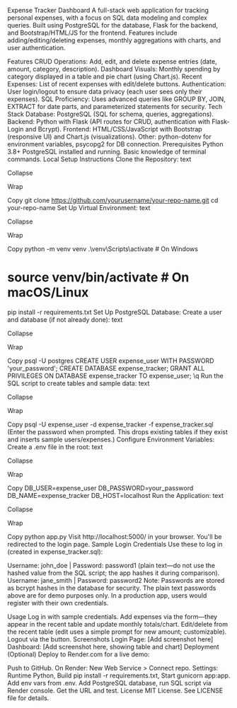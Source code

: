 Expense Tracker Dashboard
A full-stack web application for tracking personal expenses, with a focus on SQL data modeling and complex queries. Built using PostgreSQL for the database, Flask for the backend, and Bootstrap/HTML/JS for the frontend. Features include adding/editing/deleting expenses, monthly aggregations with charts, and user authentication.

Features
CRUD Operations: Add, edit, and delete expense entries (date, amount, category, description).
Dashboard Visuals: Monthly spending by category displayed in a table and pie chart (using Chart.js).
Recent Expenses: List of recent expenses with edit/delete buttons.
Authentication: User login/logout to ensure data privacy (each user sees only their expenses).
SQL Proficiency: Uses advanced queries like GROUP BY, JOIN, EXTRACT for date parts, and parameterized statements for security.
Tech Stack
Database: PostgreSQL (SQL for schema, queries, aggregations).
Backend: Python with Flask (API routes for CRUD, authentication with Flask-Login and Bcrypt).
Frontend: HTML/CSS/JavaScript with Bootstrap (responsive UI) and Chart.js (visualizations).
Other: python-dotenv for environment variables, psycopg2 for DB connection.
Prerequisites
Python 3.8+
PostgreSQL installed and running.
Basic knowledge of terminal commands.
Local Setup Instructions
Clone the Repository:
text

Collapse

Wrap

Copy
git clone https://github.com/yourusername/your-repo-name.git
cd your-repo-name
Set Up Virtual Environment:
text

Collapse

Wrap

Copy
python -m venv venv
.\venv\Scripts\activate  # On Windows
# source venv/bin/activate  # On macOS/Linux
pip install -r requirements.txt
Set Up PostgreSQL Database:
Create a user and database (if not already done):
text

Collapse

Wrap

Copy
psql -U postgres
CREATE USER expense_user WITH PASSWORD 'your_password';
CREATE DATABASE expense_tracker;
GRANT ALL PRIVILEGES ON DATABASE expense_tracker TO expense_user;
\q
Run the SQL script to create tables and sample data:
text

Collapse

Wrap

Copy
psql -U expense_user -d expense_tracker -f expense_tracker.sql
(Enter the password when prompted. This drops existing tables if they exist and inserts sample users/expenses.)
Configure Environment Variables:
Create a .env file in the root:
text

Collapse

Wrap

Copy
DB_USER=expense_user
DB_PASSWORD=your_password
DB_NAME=expense_tracker
DB_HOST=localhost
Run the Application:
text

Collapse

Wrap

Copy
python app.py
Visit http://localhost:5000/ in your browser.
You'll be redirected to the login page.
Sample Login Credentials
Use these to log in (created in expense_tracker.sql):

Username: john_doe | Password: password1 (plain text—do not use the hashed value from the SQL script; the app hashes it during comparison).
Username: jane_smith | Password: password2
Note: Passwords are stored as bcrypt hashes in the database for security. The plain text passwords above are for demo purposes only. In a production app, users would register with their own credentials.

Usage
Log in with sample credentials.
Add expenses via the form—they appear in the recent table and update monthly totals/chart.
Edit/delete from the recent table (edit uses a simple prompt for new amount; customizable).
Logout via the button.
Screenshots
Login Page: [Add screenshot here]
Dashboard: [Add screenshot here, showing table and chart]
Deployment (Optional)
Deploy to Render.com for a live demo:

Push to GitHub.
On Render: New Web Service > Connect repo.
Settings: Runtime Python, Build pip install -r requirements.txt, Start gunicorn app:app.
Add env vars from .env.
Add PostgreSQL database, run SQL script via Render console.
Get the URL and test.
License
MIT License. See LICENSE file for details.